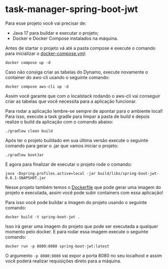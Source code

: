 # task-manager-spring-boot-jwt

Para esse projeto você vai precisar de:
- Java 17 para buildar e executar o projeto;
- Docker e Docker Compose instalados na máquina.

Antes de startar o projeto vá até a pasta compose 
e execute o comando para inicializar o [docker-compose.yml](./compose/docker-compose.yml):
```shell
docker compose up -d
```
Caso não consiga criar as tabelas do Dynamo, execute novamente o container do
aws-cli usando o seguinte comando:
```shell
docker compose aws-cli up -d
```
Assim você garante que com o localstack rodando o aws-cli vai conseguir criar
as tabelas que você necessita para a aplicação funcionar.

Para rodar a aplicação lembre-se sempre de apontar para o ambiente local!
Para isso, execute a task gradle para limpar a pasta de build e depois realize
o build da aplicação com o comando abaixo:
```shell
./gradlew clean build
```

Após ter o projeto buildado em sua última versão execute o seguinte comando para
gerar o .jar que vamos iniciar o projeto:
```shell
./gradlew bootJar
```
E agora para finalizar de executar o projeto rode o comando:
```shell
java -Dspring.profiles.active=local -jar build/libs/spring-boot-jwt-0.0.1-SNAPSHOT.jar
```
Nesse projeto também temos o [Dockerfile](./Dockerfile) que pode gerar uma
imagem do projeto e executada, assim você pode subir containers com essa
aplicação!

Para isso você pode buildar a imagem do projeto usando o seguinte comando:
````shell
docker build -t spring-boot-jwt .
````

Isso irá gerar uma imagem do projeto que pode ser executada a qualquer momento
pelo docker.
E para rodar essa imagem execute o seguinte comando:
````shell
docker run -p 8080:8080 spring-boot-jwt:latest
````
O argumento `-p 8080:8080` vai expor a porta 8080 no seu localhost e assim você
poderá realizar requisições direto para a máquina.